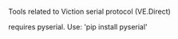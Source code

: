 Tools related to Viction serial protocol (VE.Direct)

requires pyserial. Use: 'pip install pyserial'